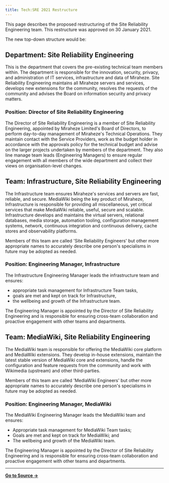 ```yaml
---
title: Tech:SRE 2021 Restructure
---
```


This page describes the proposed restructuring of the Site Reliability Engineering team. This restructure was approved on 30 January 2021.

The new top-down structure would be:

## Department: Site Reliability Engineering 

This is the department that covers the pre-existing technical team members within. The department is responsible for the innovation, security, privacy, and administration of IT services, infrastructure and data of Miraheze. Site Reliability Engineering maintains all Miraheze servers and services, develops new extensions for the community, resolves the requests of the community and advises the Board on information security and privacy matters.

### Position: Director of Site Reliability Engineering 

The Director of Site Reliability Engineering is a member of Site Reliability Engineering, appointed by Miraheze Limited's Board of Directors, to perform day-to-day management of Miraheze's Technical Operations. They maintain contact with the Service Providers, work as the budget holder in accordance with the approvals policy for the technical budget and advise on the larger projects undertaken by members of the department. They also line manage team leads (Engineering Managers) to ensure regular engagement with all members of the wide department and collect their views on organisation-level changes.

## Team: Infrastructure, Site Reliability Engineering 

The Infrastructure team ensures Miraheze's services and servers are fast, reliable, and secure. MediaWiki being the key product of Miraheze, Infrastructure is responsible for providing all miscellaneous, yet critical services that make MediaWiki reliable, useful, secure and scalable. Infrastructure develops and maintains the virtual servers, relational databases, media storage, automation tooling, configuration management systems, network, continuous integration and continuous delivery, cache stores and observability platforms.

Members of this team are called 'Site Reliability Engineers' but other more appropriate names to accurately describe one person's specialisms in future may be adopted as needed.

### Position: Engineering Manager, Infrastructure 

The Infrastructure Engineering Manager leads the infrastructure team and ensures:
* appropriate task management for Infrastructure Team tasks,
* goals are met and kept on track for Infrastructure,
* the wellbeing and growth of the Infrastructure team.

The Engineering Manager is appointed by the Director of Site Reliability Engineering and is responsible for ensuring cross-team collaboration and proactive engagement with other teams and departments.

## Team: MediaWiki, Site Reliability Engineering 

The MediaWiki team is responsible for offering the MediaWiki core platform and MediaWiki extensions. They develop in-house extensions, maintain the latest stable version of MediaWiki core and extensions, handle the configuration and feature requests from the community and work with Wikimedia (upstream) and other third-parties.

Members of this team are called 'MediaWiki Engineers' but other more appropriate names to accurately describe one person's specialisms in future may be adopted as needed.

### Position: Engineering Manager, MediaWiki 

The MediaWiki Engineering Manager leads the MediaWiki team and ensures:
* Appropriate task management for MediaWiki Team tasks;
* Goals are met and kept on track for MediaWiki; and
* The wellbeing and growth of the MediaWiki team.

The Engineering Manager is appointed by the Director of Site Reliability Engineering and is responsible for ensuring cross-team collaboration and proactive engagement with other teams and departments.

----
**[Go to Source &rarr;](https://meta.miraheze.org/wiki/Tech:SRE_2021_Restructure)**
